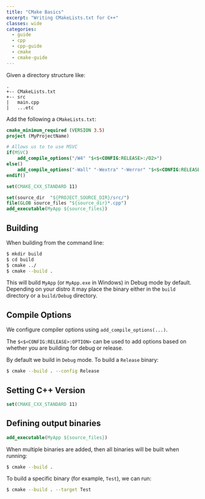 ```yaml
---
title: "CMake Basics"
excerpt: "Writing CMakeLists.txt for C++"
classes: wide
categories:
  - guide
  - cpp
  - cpp-guide
  - cmake
  - cmake-guide
---
```


Given a directory structure like:
```
.
+-- CMakeLists.txt
+-- src
|   main.cpp
|   ...etc
```

Add the following a `CMakeLists.txt`:
```cmake
cmake_minimum_required (VERSION 3.5)
project (MyProjectName)

# Allows us to to use MSVC
if(MSVC)
    add_compile_options("/W4" "$<$<CONFIG:RELEASE>:/O2>")
else()
    add_compile_options("-Wall" "-Wextra" "-Werror" "$<$<CONFIG:RELEASE>:-O3>")
endif()

set(CMAKE_CXX_STANDARD 11)

set(source_dir  "${PROJECT_SOURCE_DIR}/src/")
file(GLOB source_files "${source_dir}*.cpp")
add_executable(MyApp ${source_files})
```

## Building

When building from the command line:
```bash
$ mkdir build
$ cd build
$ cmake ../
$ cmake --build .
```

This will build `MyApp` (or `MyApp.exe` in Windows) in Debug mode by default. Depending on your distro it may place the binary either in the `build` directory or a `build/Debug` directory.

## Compile Options

We configure compiler options using `add_compile_options(...)`.

The `$<$<CONFIG:RELEASE>:OPTION>` can be used to add options based on whether you are building for debug or release.

By default we build in `Debug` mode. To build a `Release` binary:
```bash
$ cmake --build . --config Release
```

## Setting C++ Version

```cmake
set(CMAKE_CXX_STANDARD 11)
```

## Defining output binaries

```cmake
add_executable(MyApp ${source_files})
```

When multiple binaries are added, then all binaries will be built when running:
```bash
$ cmake --build .
```

To build a specific binary (for example, `Test`), we can run:
```bash
$ cmake --build . --target Test
```